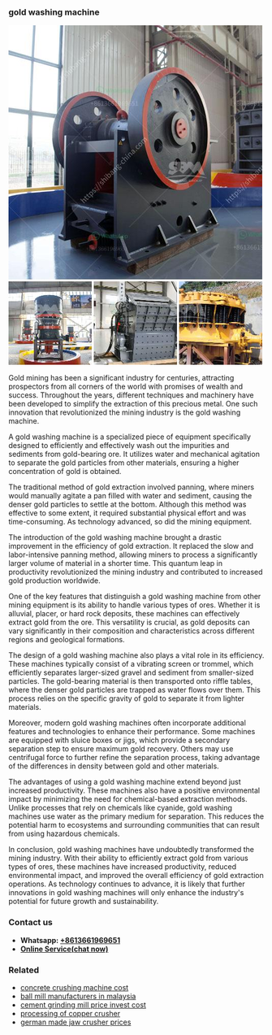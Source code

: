 <h3>gold washing machine</h3><img src='1708589543.jpg' alt=''><p>Gold mining has been a significant industry for centuries, attracting prospectors from all corners of the world with promises of wealth and success. Throughout the years, different techniques and machinery have been developed to simplify the extraction of this precious metal. One such innovation that revolutionized the mining industry is the gold washing machine.</p><p>A gold washing machine is a specialized piece of equipment specifically designed to efficiently and effectively wash out the impurities and sediments from gold-bearing ore. It utilizes water and mechanical agitation to separate the gold particles from other materials, ensuring a higher concentration of gold is obtained.</p><p>The traditional method of gold extraction involved panning, where miners would manually agitate a pan filled with water and sediment, causing the denser gold particles to settle at the bottom. Although this method was effective to some extent, it required substantial physical effort and was time-consuming. As technology advanced, so did the mining equipment.</p><p>The introduction of the gold washing machine brought a drastic improvement in the efficiency of gold extraction. It replaced the slow and labor-intensive panning method, allowing miners to process a significantly larger volume of material in a shorter time. This quantum leap in productivity revolutionized the mining industry and contributed to increased gold production worldwide.</p><p>One of the key features that distinguish a gold washing machine from other mining equipment is its ability to handle various types of ores. Whether it is alluvial, placer, or hard rock deposits, these machines can effectively extract gold from the ore. This versatility is crucial, as gold deposits can vary significantly in their composition and characteristics across different regions and geological formations.</p><p>The design of a gold washing machine also plays a vital role in its efficiency. These machines typically consist of a vibrating screen or trommel, which efficiently separates larger-sized gravel and sediment from smaller-sized particles. The gold-bearing material is then transported onto riffle tables, where the denser gold particles are trapped as water flows over them. This process relies on the specific gravity of gold to separate it from lighter materials.</p><p>Moreover, modern gold washing machines often incorporate additional features and technologies to enhance their performance. Some machines are equipped with sluice boxes or jigs, which provide a secondary separation step to ensure maximum gold recovery. Others may use centrifugal force to further refine the separation process, taking advantage of the differences in density between gold and other materials.</p><p>The advantages of using a gold washing machine extend beyond just increased productivity. These machines also have a positive environmental impact by minimizing the need for chemical-based extraction methods. Unlike processes that rely on chemicals like cyanide, gold washing machines use water as the primary medium for separation. This reduces the potential harm to ecosystems and surrounding communities that can result from using hazardous chemicals.</p><p>In conclusion, gold washing machines have undoubtedly transformed the mining industry. With their ability to efficiently extract gold from various types of ores, these machines have increased productivity, reduced environmental impact, and improved the overall efficiency of gold extraction operations. As technology continues to advance, it is likely that further innovations in gold washing machines will only enhance the industry's potential for future growth and sustainability.</p><h3>Contact us</h3><ul><li><strong>Whatsapp:&nbsp;<a href="https://wa.me/8613661969651">+8613661969651</a></strong></li><li><a href="https://swt.shibang-china.com/?git&amp;zhl&amp;gold washing machine"><strong>Online Service(chat now)</strong></a></li></ul><h3>Related</h3><ul><li><a href='concrete crushing machine cost.md'>concrete crushing machine cost</a></li><li><a href='ball mill manufacturers in malaysia.md'>ball mill manufacturers in malaysia</a></li><li><a href='cement grinding mill price invest cost.md'>cement grinding mill price invest cost</a></li><li><a href='processing of copper crusher.md'>processing of copper crusher</a></li><li><a href='german made jaw crusher prices.md'>german made jaw crusher prices</a></li></ul>